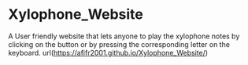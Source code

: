 # Xylophone_Website
A User friendly website that lets anyone to play the xylophone notes by clicking 
on the button or by pressing the corresponding letter on the keyboard.
url(https://afifr2001.github.io/Xylophone_Website/)

